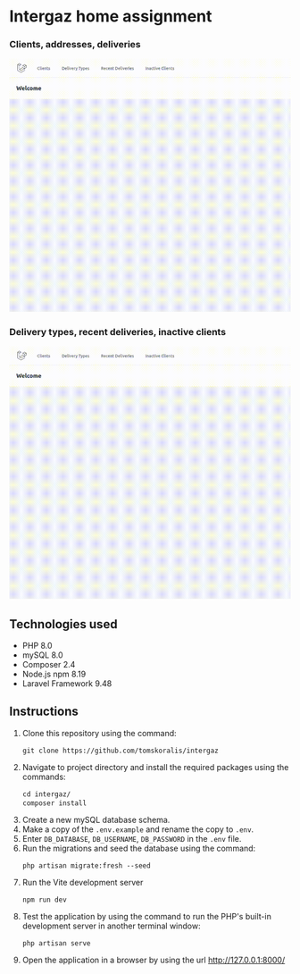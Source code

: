 # Intergaz home assignment

### Clients, addresses, deliveries
![account](pictures/1clients.gif)

### Delivery types, recent deliveries, inactive clients
![wallet](pictures/2other.gif)

## Technologies used
- PHP 8.0
- mySQL 8.0
- Composer 2.4
- Node.js npm 8.19
- Laravel Framework 9.48

## Instructions
1. Clone this repository using the command:
   ```
   git clone https://github.com/tomskoralis/intergaz
   ```
2. Navigate to project directory and install the required packages using the commands:
   ```
   cd intergaz/
   composer install
   ```
3. Create a new mySQL database schema.
4. Make a copy of the `.env.example` and rename the copy to `.env`.
5. Enter `DB_DATABASE`, `DB_USERNAME`, `DB_PASSWORD` in the `.env` file.
6. Run the migrations and seed the database using the command:
   ```
   php artisan migrate:fresh --seed
   ```
7. Run the Vite development server
   ```
   npm run dev
   ```
8. Test the application by using the command to run the PHP's built-in development server in another terminal window:
   ```
   php artisan serve
   ```
9. Open the application in a browser by using the url http://127.0.0.1:8000/
